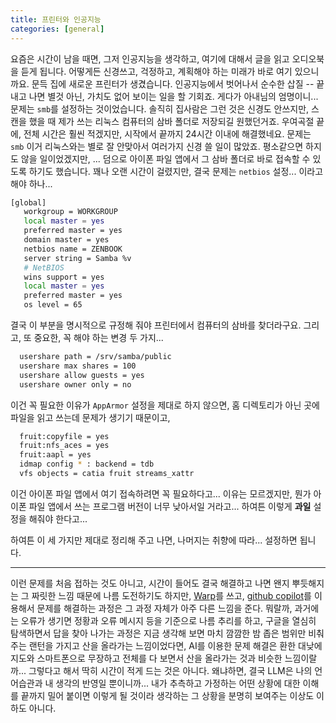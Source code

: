 ```yaml
---
title: 프린터와 인공지능
categories: [general]
---
```


요즘은 시간이 남을 때면, 그저 인공지능을 생각하고, 여기에 대해서 글을 읽고 오디오북을 듣게 됩니다. 어떻게든 신경쓰고, 걱정하고, 계획해야 하는 미래가 바로 여기 있으니까요. 문득 집에 새로운 프린터가 생겼습니다. 인공지능에서 벗어나서 순수한 삽질 -- 끝내고 나면 별것 아닌, 가치도 없어 보이는 일을 할 기회죠. 게다가 아내님의 엄명이니... 문제는 `smb`를 설정하는 것이었습니다. 솔직히 집사람은 그런 것은 신경도 안쓰지만, 스캔을 했을 때 제가 쓰는 리눅스 컴퓨터의 삼바 폴더로 저장되길 원했던거죠. 우여곡절 끝에, 전체 시간은 훨씬 적겠지만, 시작에서 끝까지 24시간 이내에 해결했네요. 문제는 `smb` 이거 리눅스와는 별로 잘 안맞아서 여러가지 신경 쓸 일이 많았죠. 평소같으면 하지도 않을 일이었겠지만, ... 덤으로 아이폰 파일 앱에서 그 삼바 폴더로 바로 접속할 수 있도록 하기도 했습니다. 꽤나 오랜 시간이 걸렸지만, 결국 문제는 `netbios` 설정... 이라고 해야 하나...

~~~bash
[global]
   workgroup = WORKGROUP
   local master = yes
   preferred master = yes
   domain master = yes
   netbios name = ZENBOOK
   server string = Samba %v
   # NetBIOS
   wins support = yes
   local master = yes
   preferred master = yes
   os level = 65
~~~

결국 이 부분을 명시적으로 규정해 줘야 프린터에서 컴퓨터의 삼바를 찾더라구요. 그리고, 또 중요한, 꼭 해야 하는 변경 두 가지...

~~~bash
  usershare path = /srv/samba/public
  usershare max shares = 100
  usershare allow guests = yes
  usershare owner only = no
~~~

이건 꼭 필요한 이유가 `AppArmor` 설정을 제대로 하지 않으면, 홈 디렉토리가 아닌 곳에 파일을 읽고 쓰는데 문제가 생기기 때문이고,

~~~bash
  fruit:copyfile = yes
  fruit:nfs_aces = yes
  fruit:aapl = yes
  idmap config * : backend = tdb
  vfs objects = catia fruit streams_xattr
~~~

이건 아이폰 파일 앱에서 여기 접속하려면 꼭 필요하다고... 이유는 모르겠지만, 뭔가 아이폰 파일 앱에서 쓰는 프로그램 버전이 너무 낮아서일 거라고... 하여튼 이렇게 **과일** 설정을 해줘야 한다고...

하여튼 이 세 가지만 제대로 정리해 주고 나면, 나머지는 취향에 따라... 설정하면 됩니다.

--- 

이런 문제를 처음 접하는 것도 아니고, 시간이 들어도 결국 해결하고 나면 왠지 뿌듯해지는 그 짜릿한 느낌 때문에 나름 도전하기도 하지만, 
[Warp](https://www.warp.dev/)를 쓰고, [github copilot](https://github.com/features/copilot)를 이용해서 문제를 해결하는 과정은 그 과정 자체가 아주 다른 느낌을 준다. 뭐랄까, 과거에는 오류가 생기면 정황과 오류 메시지 등을 기준으로 나름 추리를 하고, 구글을 열심히 탐색하면서 답을 찾아 나가는 과정은 지금 생각해 보면 마치 깜깜한 밤 좁은 범위만 비춰 주는 랜턴을 가지고 산을 올라가는 느낌이었다면, AI를 이용한 문제 해결은 환한 대낮에 지도와 스마트폰으로 무장하고 전체를 다 보면서 산을 올라가는 것과 비슷한 느낌이랄까... 그렇다고 해서 딱히 시간이 적게 드는 것은 아니다. 왜냐하면, 결국 LLM은 나의 언어습관과 내 생각의 반영일 뿐이니까... 내가 추측하고 가정하는 어떤 상황에 대한 이해를 끝까지 밀어 붙이면 이렇게 될 것이라 생각하는 그 상황을 분명히 보여주는 이상도 이하도 아니다.